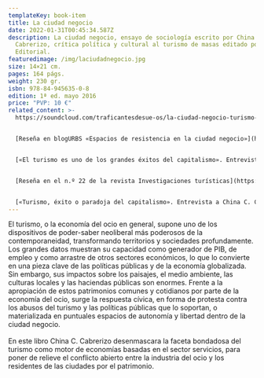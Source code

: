 ```yaml
---
templateKey: book-item
title: La ciudad negocio
date: 2022-01-31T00:45:34.587Z
description: La ciudad negocio, ensayo de sociología escrito por China C.
  Cabrerizo, crítica política y cultural al turismo de masas editado por Cisma
  Editorial.
featuredimage: /img/laciudadnegocio.jpg
size: 14×21 cm.
pages: 164 págs.
weight: 230 gr.
isbn: 978-84-945635-0-8
edition: 1ª ed. mayo 2016
price: "PVP: 10 €"
related_content: >-
  https://soundcloud.com/traficantesdesue-os/la-ciudad-negocio-turismo-y-movilizacion-social-en-pugna


  [Reseña en blogURBS «Espacios de resistencia en la ciudad negocio»](http://www2.ual.es/RedURBS/BlogURBS/espacios-de-resistencia-en-la-ciudad-negocio-una-resena-a-la-ultima-publicacion-de-cisma-editorial/)


  [«El turismo es uno de los grandes éxitos del capitalismo». Entrevista a China C. Cabrerizo en el periódico Somos Malasaña](http://www.somosmalasana.com/china-c-cabrerizo/)


  [Reseña en el n.º 22 de la revista Investigaciones turísticas](https://rua.ua.es/dspace/bitstream/10045/61315/1/Investigaciones_Turisticas_12_10.pdf)


  [«Turismo, éxito o paradoja del capitalismo». Entrevista a China C. Cabrerizo en la revista Talaia](http://cismaeditorial.es/images/Entrevista_China_Talaia_06.pdf)
---
```

El turismo, o la economía del ocio en general, supone uno de los dispositivos de poder-saber neoliberal más poderosos de la contemporaneidad, transformando territorios y sociedades profundamente. Los grandes datos muestran su capacidad como generador de PIB, de empleo y como arrastre de otros sectores económicos, lo que lo convierte en una pieza clave de las políticas públicas y de la economía globalizada. Sin embargo, sus impactos sobre los paisajes, el medio ambiente, las culturas locales y las haciendas públicas son enormes. Frente a la apropiación de estos patrimonios comunes y cotidianos por parte de la economía del ocio, surge la respuesta cívica, en forma de protesta contra los abusos del turismo y las políticas públicas que lo soportan, o materializada en puntuales espacios de autonomía y libertad dentro de la ciudad negocio.\
\
En este libro China C. Cabrerizo desenmascara la faceta bondadosa del turismo como motor de economías basadas en el sector servicios, para poner de relieve el conflicto abierto entre la industria del ocio y los residentes de las ciudades por el patrimonio.